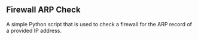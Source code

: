 ## Firewall ARP Check

A simple Python script that is used to check a firewall for the ARP record of a provided IP address.
